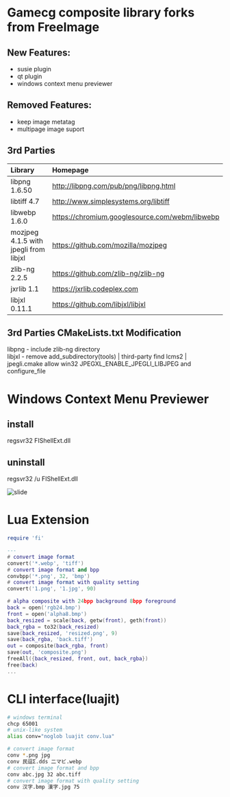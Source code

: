 # Gamecg composite library forks from FreeImage

## New Features:
* susie plugin
* qt plugin
* windows context menu previewer

## Removed Features:
* keep image metatag
* multipage image suport

## 3rd Parties
|Library|Homepage|
|:---|:---|
|libpng 1.6.50|http://libpng.com/pub/png/libpng.html|
|libtiff 4.7|http://www.simplesystems.org/libtiff|
|libwebp 1.6.0|https://chromium.googlesource.com/webm/libwebp|
|mozjpeg 4.1.5 with jpegli from libjxl|https://github.com/mozilla/mozjpeg|
|zlib-ng 2.2.5|https://github.com/zlib-ng/zlib-ng|
|jxrlib 1.1|https://jxrlib.codeplex.com|
|libjxl 0.11.1|https://github.com/libjxl/libjxl|

## 3rd Parties CMakeLists.txt Modification
libpng - include zlib-ng directory  
libjxl - remove add_subdirectory(tools) | third-party find lcms2 | jpegli.cmake allow win32 JPEGXL_ENABLE_JPEGLI_LIBJPEG and configure_file

# Windows Context Menu Previewer
## install
regsvr32 FIShellExt.dll

## uninstall
regsvr32 /u FIShellExt.dll

![slide](http://paste.ubuntu.org.cn/i2993582.png)

# Lua Extension

```lua
require 'fi'

---
# convert image format
convert('*.webp', 'tiff')
# convert image format and bpp
convbpp('*.png', 32, 'bmp')
# convert image format with quality setting
convert('1.png', '1.jpg', 90)

# alpha composite with 24bpp background 8bpp foreground
back = open('rgb24.bmp')
front = open('alpha8.bmp')
back_resized = scale(back, getw(front), geth(front))
back_rgba = to32(back_resized)
save(back_resized, 'resized.png', 9)
save(back_rgba, 'back.tiff')
out = composite(back_rgba, front)
save(out, 'composite.png')
freeAll({back_resized, front, out, back_rgba})
free(back)
...
```

# CLI interface(luajit)
```bash
# windows terminal
chcp 65001
# unix-like system
alias conv="noglob luajit conv.lua"

# convert image format
conv *.png jpg
conv 民逗Σ.dds 二マビ.webp
# convert image format and bpp
conv abc.jpg 32 abc.tiff
# convert image format with quality setting
conv 汉字.bmp 漢字.jpg 75 
